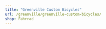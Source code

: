 ```yaml
---
title: "Greenville Custom Bicycles"
url: /greenville/greenville-custom-bicycles/
shop: Fahrrad
---
```


